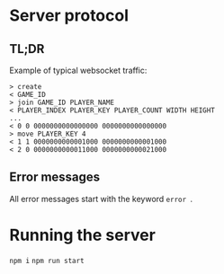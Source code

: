 # Server protocol

## TL;DR
Example of typical websocket traffic:
```
> create
< GAME_ID
> join GAME_ID PLAYER_NAME
< PLAYER_INDEX PLAYER_KEY PLAYER_COUNT WIDTH HEIGHT
...
< 0 0 0000000000000000 0000000000000000
> move PLAYER_KEY 4
< 1 1 0000000000001000 0000000000001000
< 2 0 0000000000011000 0000000000021000
```


## Error messages
All error messages start with the keyword `error `.


# Running the server
`npm i`
`npm run start`